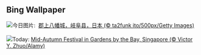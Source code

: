 ## Bing Wallpaper
![](https://www.bing.com/th?id=OHR.GujoHachiman_ZH-CN9192289658_UHD.jpg&w=1000)今日图片: &nbsp;[郡上八幡城，岐阜县，日本 (© ta2funk ito/500px/Getty Images)](https://www.bing.com/th?id=OHR.GujoHachiman_ZH-CN9192289658_UHD.jpg)
<br><br/>
![](https://www.bing.com/th?id=OHR.MidAutumnSingapore_EN-US5283310908_UHD.jpg&w=1000)Today: [Mid-Autumn Festival in Gardens by the Bay, Singapore (© Victor Y. Zhuo/Alamy)](https://www.bing.com/th?id=OHR.MidAutumnSingapore_EN-US5283310908_UHD.jpg)
<br><br/>
